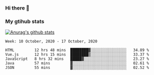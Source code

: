 ### Hi there 👋

### My gtihub stats

[![Anurag's github stats](https://github-readme-stats.vercel.app/api?username=gaozhidong)](https://github.com/gaozhidong/github-readme-stats)

<!--START_SECTION:waka-->
```text
Week: 10 October, 2020 - 17 October, 2020

HTML         12 hrs 48 mins  ████████▓░░░░░░░░░░░░░░░░   34.89 % 
Vue.js       12 hrs 15 mins  ████████▒░░░░░░░░░░░░░░░░   33.37 % 
JavaScript   8 hrs 32 mins   █████▓░░░░░░░░░░░░░░░░░░░   23.27 % 
Java         57 mins         ▓░░░░░░░░░░░░░░░░░░░░░░░░   02.61 % 
JSON         55 mins         ▓░░░░░░░░░░░░░░░░░░░░░░░░   02.52 % 
```
<!--END_SECTION:waka-->